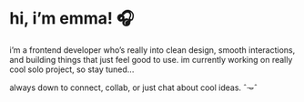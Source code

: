 # hi, i’m emma! 🎧

i’m a frontend developer who’s really into clean design, smooth interactions, and building things that just feel good to use. im currently working on really cool solo project, so stay tuned...

always down to connect, collab, or just chat about cool ideas. ˆ𐃷ˆ
